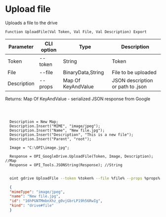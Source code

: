 ﻿---
sidebar_position: 4
---

# Upload file
 Uploads a file to the drive



`Function UploadFile(Val Token, Val File, Val Description) Export`

  | Parameter | CLI option | Type | Description |
  |-|-|-|-|
  | Token | --token | String | Token |
  | File | --file | BinaryData,String | File to be uploaded |
  | Description | --props | Map Of KeyAndValue | JSON description or path to .json |

  
  Returns:  Map Of KeyAndValue - serialized JSON response from Google

<br/>




```bsl title="Code example"
  
  Description = New Map;
  Description.Insert("MIME", "image/jpeg");
  Description.Insert("Name", "New file.jpg");
  Description.Insert("Description", "This is a new file");
  Description.Insert("Parent", "root");
  
  Image = "C:\OPI\image.jpg";
  
  Response = OPI_GoogleDrive.UploadFile(Token, Image, Description); //Map
  Response = OPI_Tools.JSONString(Response); //String
```



```sh title="CLI command example"
    
  oint gdrive UploadFile --token %token% --file %file% --props %props%

```

```json title="Result"
  {
  "mimeType": "image/jpeg",
  "name": "New file.jpg",
  "id": "16hPGNTMmbnXhz_g0vjGbrLP19h56RwIg",
  "kind": "drive#file"
  }

```
